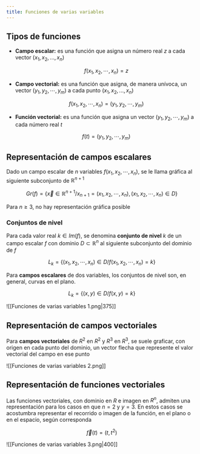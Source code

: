 ```yaml
---
title: Funciones de varias variables
---
```


## Tipos de funciones

- **Campo escalar:** es una función que asigna un número real $z$ a cada vector $(x_1, x_2,..., x_n)$

	$$
    f(x_1, x_2, \dotsm,x_n) = z
    $$

- **Campo vectorial:** es una función que asigna, de manera unívoca, un vector $(y_1, y_2, \dotsm, y_m)$ a cada punto $(x_1, x_2,..., x_n)$

	$$
	f(x_1, x_2, \dotsm, x_n) = (y_1, y_2, \dotsm, y_m)
	$$

- **Función vectorial:** es una función que asigna un vector $(y_1, y_2, \dotsm, y_m)$ a cada número real $t$

	$$
	f(t) = (y_1, y_2, \dotsm, y_m)
	$$

## Representación de campos escalares

Dado un campo escalar de $n$ variables $f(x_1, x_2, \dotsm, x_n)$, se le llama gráfica al siguiente subconjunto de $\mathbb{R}^{n+1}$

$$
Gr(f) = \big\lbrace\vec x\in\mathbb{R}^{n+1} /x_{n+1} =(x_1,x_2,\dotsm,x_n)
,\,(x_1,x_2,\dotsm,x_n) \in D\big\rbrace
$$

Para $n≥3$, no hay representación gráfica posible

### Conjuntos de nivel

Para cada valor real $k \in Im(f)$, se denomina **conjunto de nivel** $k$ de un campo escalar $f$ con dominio $D \subset\mathbb{R}^n$ al siguiente subconjunto del dominio de $f$

$$
L_k = \big\lbrace(x_1, x_2, \dotsm, x_n) \in D / f(x_1, x_2, \dotsm, x_n) = k\big\rbrace
$$

Para **campos escalares** de dos variables, los conjuntos de nivel son, en general, curvas en el plano.

$$
L_k = \big\lbrace(x,y) \in D/f(x,y) = k\big\rbrace
$$

![[Funciones de varias variables 1.png|375]]

## Representación de campos vectoriales

Para **campos vectoriales** de $R^2$ en $R^2$ y $R^3$ en $R^3$, se suele graficar, con origen en cada punto del dominio, un vector flecha que represente el valor vectorial del campo en ese punto

![[Funciones de varias variables 2.png]]

## Representación de funciones vectoriales

Las funciones vectoriales, con dominio en $R$ e imagen en $R^n$, admiten una representación para los casos en que $n=2$ y $y=3$. En estos casos se acostumbra representar el recorrido o imagen de la función, en el plano o en el espacio, según corresponda

$$
\vec f(t) = (t,t^2)
$$

![[Funciones de varias variables 3.png|400]]
